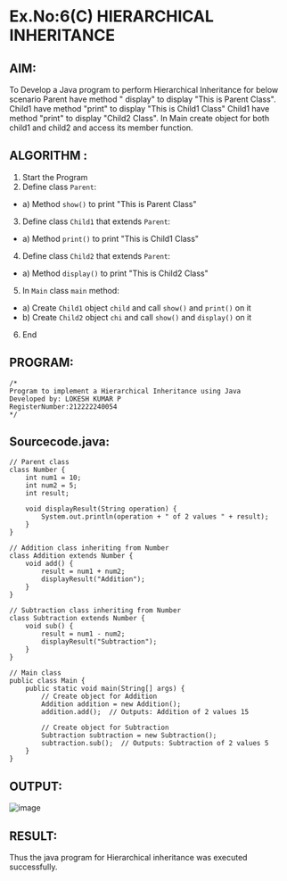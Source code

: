 # Ex.No:6(C)             HIERARCHICAL INHERITANCE 

## AIM:
  To Develop a Java program to perform Hierarchical Inheritance for below scenario Parent have method " display" to display "This is Parent Class". Child1 have method "print" to display "This is Child1 Class" Child1 have method "print" to display "Child2 Class". In Main create object for both child1 and child2 and access its member function.


## ALGORITHM :
1.  Start the Program
2.	Define class `Parent`:
-	a) Method `show()` to print "This is Parent Class"
3.	Define class `Child1` that extends `Parent`:
-	a) Method `print()` to print "This is Child1 Class"
4.	Define class `Child2` that extends `Parent`:
-	a) Method `display()` to print "This is Child2 Class"
5.	In `Main` class `main` method:
-	a) Create `Child1` object `child` and call `show()` and `print()` on it
-	b) Create `Child2` object `chi` and call `show()` and `display()` on it
6.	End




## PROGRAM:
 ```
/*
Program to implement a Hierarchical Inheritance using Java
Developed by: LOKESH KUMAR P
RegisterNumber:212222240054  
*/
```

## Sourcecode.java:
```
// Parent class
class Number {
    int num1 = 10;
    int num2 = 5;
    int result;
    
    void displayResult(String operation) {
        System.out.println(operation + " of 2 values " + result);
    }
}

// Addition class inheriting from Number
class Addition extends Number {
    void add() {
        result = num1 + num2;
        displayResult("Addition");
    }
}

// Subtraction class inheriting from Number
class Subtraction extends Number {
    void sub() {
        result = num1 - num2;
        displayResult("Subtraction");
    }
}

// Main class
public class Main {
    public static void main(String[] args) {
        // Create object for Addition
        Addition addition = new Addition();
        addition.add();  // Outputs: Addition of 2 values 15

        // Create object for Subtraction
        Subtraction subtraction = new Subtraction();
        subtraction.sub();  // Outputs: Subtraction of 2 values 5
    }
}
```






## OUTPUT:
![image](https://github.com/user-attachments/assets/8fac61dd-f0e8-40f5-adb9-f815ee2afc99)



## RESULT:
Thus the java program for Hierarchical inheritance was executed successfully.






